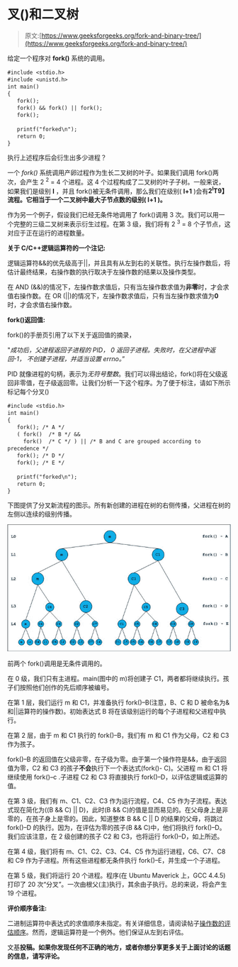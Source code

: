 # 叉()和二叉树

> 原文:[https://www.geeksforgeeks.org/fork-and-binary-tree/](https://www.geeksforgeeks.org/fork-and-binary-tree/)

给定一个程序对 **fork()** 系统的调用。

```
#include <stdio.h>
#include <unistd.h>
int main()
{
   fork();
   fork() && fork() || fork();
   fork();

   printf("forked\n");
   return 0;
}
```

执行上述程序后会衍生出多少进程？

一个 *fork()* 系统调用产卵过程作为生长二叉树的叶子。如果我们调用 fork()两次，会产生 2 <sup>2</sup> = 4 个进程。这 4 个过程构成了二叉树的叶子子树。一般来说，如果我们是级别 **l** ，并且 fork()被无条件调用，那么我们在级别( **l+1** )会有**2<sup>l</sup>T9】流程。它相当于一个二叉树中最大子节点数的级别( **l+1** )。**

作为另一个例子，假设我们已经无条件地调用了 fork()调用 3 次。我们可以用一个完整的三级二叉树来表示衍生过程。在第 3 级，我们将有 2 <sup>3</sup> = 8 个子节点，这对应于正在运行的进程数量。

**关于 C/C++逻辑运算符的一个注记:**

逻辑运算符&&的优先级高于||，并且具有从左到右的关联性。执行左操作数后，将估计最终结果，右操作数的执行取决于左操作数的结果以及操作类型。

在 AND (&&)的情况下，左操作数求值后，只有当左操作数求值为**非零**时，才会求值右操作数。在 OR (||)的情况下，左操作数求值后，只有当左操作数求值为**0**时，才会求值右操作数。

**fork()返回值:**

fork()的手册页引用了以下关于返回值的摘录，

"*成功后，父进程返回子进程的 PID，* *0 返回子进程。失败时，在父进程中返回-1，* *不创建子进程，并适当设置 errno。*”

PID 就像进程的句柄，表示为*无符号整数*。我们可以得出结论，fork()将在父级返回非零值，在子级返回零。让我们分析一下这个程序。为了便于标注，请如下所示标记每个分叉()

```
#include <stdio.h>
int main()
{
   fork(); /* A */
   ( fork()  /* B */ &&
     fork()  /* C */ ) || /* B and C are grouped according to precedence */
   fork(); /* D */
   fork(); /* E */

   printf("forked\n");
   return 0;
}
```

下图提供了分叉新流程的图示。所有新创建的进程在树的右侧传播，父进程在树的左侧以连续的级别传播。

[![](img/cd8a2cb3154a413391fa37b18e8abec3.png)](https://media.geeksforgeeks.org/wp-content/cdn-uploads/forkPuzzle.jpg)

前两个 fork()调用是无条件调用的。

在 0 级，我们只有主进程。main(图中的 m)将创建子 C1，两者都将继续执行。孩子们按照他们创作的先后顺序被编号。

在第 1 层，我们运行 m 和 C1，并准备执行 fork()–B(注意，B、C 和 D 被命名为&和||运算符的操作数)。初始表达式 B 将在该级别运行的每个子进程和父进程中执行。

在第 2 层，由于 m 和 C1 执行的 fork()–B，我们有 m 和 C1 作为父母，C2 和 C3 作为孩子。

fork()–B 的返回值在父级非零，在子级为零。由于第一个操作符是&&，由于返回值为零，C2 和 C3 的孩子**不会**执行下一个表达式(fork()- C)。父进程 m 和 C1 将继续使用 fork()–c .子进程 C2 和 C3 将直接执行 fork()–D，以评估逻辑或运算的值。

在第 3 级，我们有 m、C1、C2、C3 作为运行流程，C4、C5 作为子流程。表达式现在简化为((B && C) || D)，此时(B && C)的值是显而易见的。在父母身上是非零的，在孩子身上是零的。因此，知道整体 B && C || D 的结果的父母，将跳过 fork()–D 的执行。因为，在评估为零的孩子(B && C)中，他们将执行 fork()–D。我们应该注意，在 2 级创建的孩子 C2 和 C3，也将运行 fork()–D，如上所述。

在第 4 级，我们将有 m、C1、C2、C3、C4、C5 作为运行进程，C6、C7、C8 和 C9 作为子进程。所有这些进程都无条件执行 fork()–E，并生成一个子进程。

在第 5 级，我们将运行 20 个进程。程序(在 Ubuntu Maverick 上，GCC 4.4.5)打印了 20 次“分叉”。一次由根父(主)执行，其余由子执行。总的来说，将会产生 19 个进程。

**评价顺序备注:**

二进制运算符中表达式的求值顺序未指定。有关详细信息，请阅读帖子[操作数的评估顺序](https://www.geeksforgeeks.org/evaluation-order-of-operands/)。然而，逻辑运算符是一个例外。他们保证从左到右评估。

文基**投稿。如果你发现任何不正确的地方，或者你想分享更多关于上面讨论的话题的信息，请写评论。**